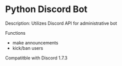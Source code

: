 # Python Discord Bot

Description: Utilizes Discord API for administrative bot

Functions
- make announcements
- kick/ban users

Compatitble with Discord 1.7.3
